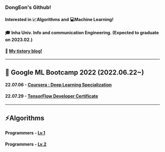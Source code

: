 ### DongEon's Github!

#### Interested in :chart_with_upwards_trend:Algorithms and :computer:Machine Learning!  

#### :mortar_board: Inha Univ. Info and communication Engineering. (Expected to graduate on 2023.02.)

#### :memo: [My tistory blog!](https://coding-archive31.tistory.com/)

***

## 🌱 Google ML Bootcamp 2022 (2022.06.22~)

#### 22.07.06 - [Coursera : Deep Learning Specialization](https://www.credly.com/badges/36ec8c8f-2e43-4f78-b362-cafbaf2728ba)

#### 22.07.29 - [TensorFlow Developer Certificate](https://www.credential.net/836293ac-b2a8-48b4-a473-ba0ce51785ba) 

***

## ⚡Algorithms

#### Programmers - [Lv.1](https://github.com/DongEon31/CodingTest_with_Python/tree/main/LEVEL1)

#### Programmers - [Lv.2](https://github.com/DongEon31/CodingTest_with_Python/tree/main/LEVEL2)

